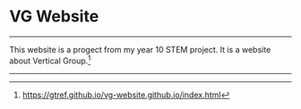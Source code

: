# VG Website
___

This website is a progect from my year 10 STEM project. It is a website about Vertical Group.[^web]

[^web]:https://gtref.github.io/vg-website.github.io/index.html

___

